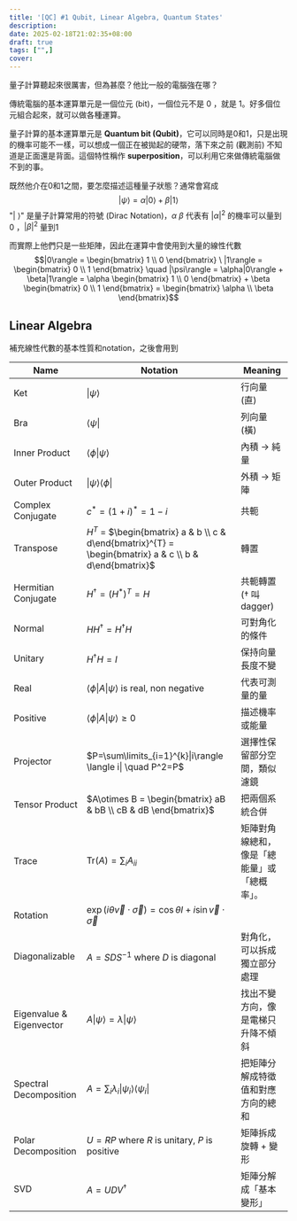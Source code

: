 ```yaml
---
title: '[QC] #1 Qubit, Linear Algebra, Quantum States'
description:
date: 2025-02-18T21:02:35+08:00
draft: true
tags: ["",]
cover:
---
```


量子計算聽起來很厲害，但為甚麼？他比一般的電腦強在哪？

傳統電腦的基本運算單元是一個位元 (bit)，一個位元不是 0 ，就是 1。好多個位元組合起來，就可以做各種運算。

量子計算的基本運算單元是 **Quantum bit (Qubit)**，它可以同時是0和1，只是出現的機率可能不一樣，可以想成一個正在被拋起的硬幣，落下來之前 (觀測前) 不知道是正面還是背面。這個特性稱作 **superposition**，可以利用它來做傳統電腦做不到的事。

既然他介在0和1之間，要怎麼描述這種量子狀態？通常會寫成
$$|\psi\rangle = \alpha|0\rangle + \beta|1\rangle$$
"$| \ \rangle$" 是量子計算常用的符號 (Dirac Notation)，$\alpha\ \beta$ 代表有 $|\alpha|^{2}$ 的機率可以量到 0 ，$|\beta|^{2}$ 量到1

而實際上他們只是一些矩陣，因此在運算中會使用到大量的線性代數
$$|0\rangle = \begin{bmatrix} 1 \\ 0 \end{bmatrix} \ |1\rangle = \begin{bmatrix} 0 \\ 1 \end{bmatrix} \quad |\psi\rangle = \alpha|0\rangle + \beta|1\rangle = \alpha \begin{bmatrix} 1 \\ 0 \end{bmatrix} + \beta \begin{bmatrix} 0 \\ 1 \end{bmatrix} = \begin{bmatrix} \alpha \\ \beta \end{bmatrix}$$

## Linear Algebra
補充線性代數的基本性質和notation，之後會用到

| Name                     | Notation                                                                                                                                                               | Meaning                   |
| ------------------------ | ---------------------------------------------------------------------------------------------------------------------------------------------------------------------- | ------------------------- |
| Ket                      | $\| \psi\rangle$                                                                                                                                                       | 行向量 (直)                   |
| Bra                      | $\langle\psi\|$                                                                                                                                                        | 列向量 (橫)                   |
| Inner Product            | $\langle\phi \| \psi \rangle$                                                                                                                                          | 內積 → 純量                   |
| Outer Product            | $\|\psi\rangle \langle \phi\|$                                                                                                                                         | 外積 → 矩陣                   |
| Complex Conjugate        | $c^*=(1+i)^*=1-i$                                                                                                                                                      | 共軛                        |
| Transpose                | $H^T$ = $\begin{bmatrix} a & b \\ c & d\end{bmatrix}^{T} = \begin{bmatrix} a & c \\ b & d\end{bmatrix}$                                                                | 轉置                        |
| Hermitian Conjugate      | $H^\dagger=(H^{*})^{T} = H$                                                                                                                                            | 共軛轉置 ($\dagger$ 叫 dagger) |
| Normal                   | $HH^\dagger=H^{\dagger}H$                                                                                                                                              | 可對角化的條件                   |
| Unitary                  | $H^\dagger H = I$                                                                                                                                                      | 保持向量長度不變                  |
| Real                     | $\langle\phi \|A \|\psi \rangle$ is real, non negative                                                                                                                 | 代表可測量的量                   |
| Positive                 | $\langle\phi \|A \|\psi \rangle \ge 0$                                                                                                                                 | 描述機率或能量                   |
| Projector                | $P=\sum\limits_{i=1}^{k}\|i\rangle \langle i\| \quad P^2=P$                                                                                                            | 選擇性保留部分空間，類似濾鏡            |
| Tensor Product           | $A\otimes B = \begin{bmatrix} aB & bB \\ cB & dB \end{bmatrix}$ | 把兩個系統合併                   |
| Trace                    | $\text{Tr}(A) = \sum_i A_{ii}$                                                                                                                                         | 矩陣對角線總和，像是「總能量」或「總概率」。    |
| Rotation                 | $\exp(i\theta \vec v \cdot \vec \sigma)=\cos \theta I + i \sin \vec v \cdot \vec \sigma$                                                                               |                           |
| Diagonalizable           | $A = SDS^{-1}$ where $D$ is diagonal                                                                                                                                   | 對角化，可以拆成獨立部分處理            |
| Eigenvalue & Eigenvector | $A\|\psi\rangle = \lambda\|\psi\rangle$                                                                                                                                | 找出不變方向，像是電梯只升降不傾斜         |
| Spectral Decomposition   | $A = \sum_i \lambda_i \|\psi_i\rangle\langle\psi_i\|$                                                                                                                  | 把矩陣分解成特徵值和對應方向的總和         |
| Polar Decomposition      | $U = RP$ where $R$ is unitary, $P$ is positive                                                                                                                         | 矩陣拆成旋轉 + 變形               |
| SVD                      | $A = UDV^\dagger$                                                                                                                                                      | 矩陣分解成「基本變形」               |

